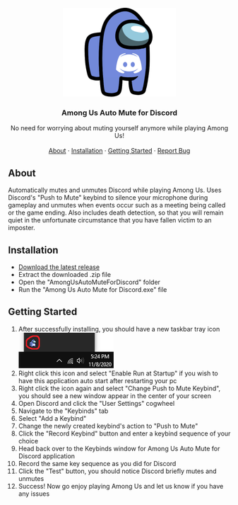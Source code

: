 <p align="center">
  <img src="https://github.com/drivernf/README_Markdown/blob/main/among_us_discord_icon.png" alt="Among Us Auto Mute logo" width="256" height="201">
</p>

<h3 align="center">Among Us Auto Mute for Discord</h3>

<p align="center">
  No need for worrying about muting yourself anymore while playing Among Us!
  <br>
  <br>
  <a href="https://github.com/drivernf/Among-Us-Auto-Mute-for-Discord#about">About</a>
  ·
  <a href="https://github.com/drivernf/Among-Us-Auto-Mute-for-Discord#installation">Installation</a>
  ·
  <a href="https://github.com/drivernf/Among-Us-Auto-Mute-for-Discord#getting-started">Getting Started</a>
  ·
  <a href="https://blog.getbootstrap.com/">Report Bug</a>
</p>

## About

Automatically mutes and unmutes Discord while playing Among Us. Uses Discord's "Push to Mute" keybind to silence your microphone during gameplay and unmutes when events occur such as a meeting being called or the game ending. Also includes death detection, so that you will remain quiet in the unfortunate circumstance that you have fallen victim to an imposter.


## Installation

- [Download the latest release](https://github.com/drivernf/Among-Us-Auto-Mute-for-Discord/releases/download/0.1.2/AmongUsAutoMuteForDiscord.zip)
- Extract the downloaded .zip file
- Open the "AmongUsAutoMuteForDiscord" folder
- Run the "Among Us Auto Mute for Discord.exe" file


## Getting Started

1. After successfully installing, you should have a new taskbar tray icon
![alt text](https://github.com/drivernf/README_Markdown/blob/main/among_us_discord_taskbar.png)
2. Right click this icon and select "Enable Run at Startup" if you wish to have this application auto start after restarting your pc
3. Right click the icon again and select "Change Push to Mute Keybind", you should see a new window appear in the center of your screen
4. Open Discord and click the "User Settings" cogwheel
5. Navigate to the "Keybinds" tab
6. Select "Add a Keybind"
7. Change the newly created keybind's action to "Push to Mute"
8. Click the "Record Keybind" button and enter a keybind sequence of your choice
9. Head back over to the Keybinds window for Among Us Auto Mute for Discord application
10. Record the same key sequence as you did for Discord
11. Click the "Test" button, you should notice Discord briefly mutes and unmutes
12. Success! Now go enjoy playing Among Us and let us know if you have any issues